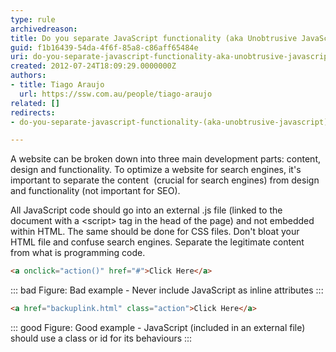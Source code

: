 ```yaml
---
type: rule
archivedreason: 
title: Do you separate JavaScript functionality (aka Unobtrusive JavaScript)?
guid: f1b16439-54da-4f6f-85a8-c86aff65484e
uri: do-you-separate-javascript-functionality-aka-unobtrusive-javascript
created: 2012-07-24T18:09:29.0000000Z
authors:
- title: Tiago Araujo
  url: https://ssw.com.au/people/tiago-araujo
related: []
redirects:
- do-you-separate-javascript-functionality-(aka-unobtrusive-javascript)

---
```


A website can be broken down into three main development parts: content, design and functionality. To optimize a website for search engines, it's important to separate the content  (crucial for search engines) from design and functionality (not important for SEO).

<!--endintro-->

All JavaScript code should go into an external .js file (linked to the document with a &lt;script&gt; tag in the head of the page) and not embedded within HTML. The same should be done for CSS files. Don't bloat your HTML file and confuse search engines. Separate the legitimate content from what is programming code.

```html
<a onclick="action()" href="#">Click Here</a>
```
::: bad
Figure: Bad example -  Never include JavaScript as inline attributes
:::

```html
<a href="backuplink.html" class="action">Click Here</a>
```
::: good
Figure: Good example - JavaScript (included in an external file) should use a class or id for its behaviours
:::
